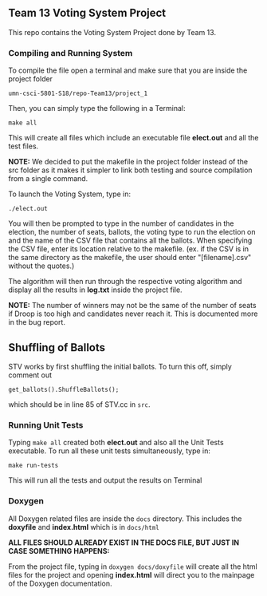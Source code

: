 ## Team 13 Voting System Project

This repo contains the Voting System Project done by Team 13.

### Compiling and Running System

To compile the file open a terminal and make sure that you are inside the project folder
```
umn-csci-5801-S18/repo-Team13/project_1
```
Then, you can simply type the following in a Terminal:
```
make all
```
This will create all files which include an executable file **elect.out** and all the test files.

**NOTE:**
We decided to put the makefile in the project folder instead of the src folder as it makes it simpler to link both testing and source compilation from a single command.

To launch the Voting System, type in:
```
./elect.out
```
You will then be prompted to type in the number of candidates in the election, the number of seats, ballots, the voting type to run the election on and the name of the CSV file that contains all the ballots. When specifying the CSV file, enter its location relative to the makefile. (ex. if the CSV is in the same directory as the makefile, the user should enter "[filename].csv" without the quotes.)

The algorithm will then run through the respective voting algorithm and display all the results in **log.txt** inside the project file.

**NOTE:**
The number of winners may not be the same of the number of seats if Droop is too high and candidates never reach it. This is documented more in the bug report.

## Shuffling of Ballots

STV works by first shuffling the initial ballots. To turn this off, simply comment out
```
get_ballots().ShuffleBallots();
```
which should be in line 85 of STV.cc in `src`.

### Running Unit Tests

Typing `make all` created both **elect.out** and also all the Unit Tests executable. To run all these unit tests simultaneously, type in:
```
make run-tests
```
This will run all the tests and output the results on Terminal

### Doxygen

All Doxygen related files are inside the `docs` directory. This includes the **doxyfile** and **index.html** which is in `docs/html`

**ALL FILES SHOULD ALREADY EXIST IN THE DOCS FILE, BUT JUST IN CASE SOMETHING HAPPENS:**

From the project file, typing in `doxygen docs/doxyfile` will create all the html files for the project and opening **index.html** will direct you to the mainpage of the Doxygen documentation.
